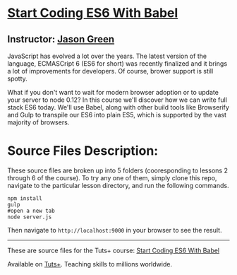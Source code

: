 # [Start Coding ES6 With Babel][published url]
## Instructor: [Jason Green][instructor url]

JavaScript has evolved a lot over the years. The latest version of the language, ECMASCript 6 (ES6 for short) was recently finalized and it brings a lot of improvements for developers. Of course, brower support is still spotty.

What if you don't want to wait for modern browser adoption or to update your server to node 0.12? In this course we'll discover how we can write full stack ES6 today. We'll use Babel, along with other build tools like Browserify and Gulp to transpile our ES6 into plain ES5, which is supported by the vast majority of browsers.

# Source Files Description:

These source files are broken up into 5 folders (cooresponding to lessons 2 through 6 of the course). To try any one of them, simply clone this repo, navigate to the particular lesson directory, and run the following commands.
```
npm install
gulp
#open a new tab
node server.js
```
Then navigate to `http://localhost:9000` in your browser to see the result.

------

These are source files for the Tuts+ course: [Start Coding ES6 With Babel][published url]

Available on [Tuts+](https://tutsplus.com). Teaching skills to millions worldwide.

[published url]: https://code.tutsplus.com/courses/start-coding-es6-with-babel
[instructor url]: https://tutsplus.com/authors/jason-green
